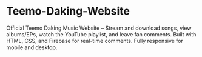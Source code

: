 # Teemo-Daking-Website
Official Teemo Daking Music Website – Stream and download songs, view albums/EPs, watch the YouTube playlist, and leave fan comments. Built with HTML, CSS, and Firebase for real-time comments. Fully responsive for mobile and desktop.
